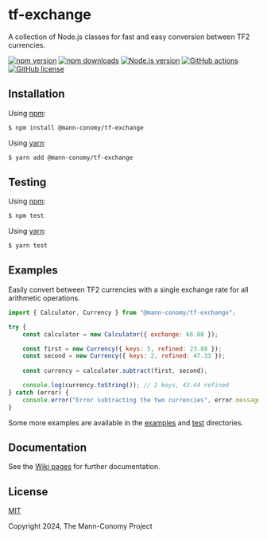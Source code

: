 # tf-exchange

A collection of Node.js classes for fast and easy conversion between TF2 currencies.

[![npm version](https://img.shields.io/npm/v/@mann-conomy/tf-exchange?style=flat-square&logo=npm)](https://npmjs.com/package/@mann-conomy/tf-exchange)
[![npm downloads](https://img.shields.io/npm/d18m/@mann-conomy/tf-exchange?style=flat-square&logo=npm)](https://npmjs.com/package/@mann-conomy/tf-exchange)
[![Node.js version](https://img.shields.io/node/v/@mann-conomy/tf-exchange?style=flat-square&logo=nodedotjs)](https://nodejs.org/en/about/releases/)
[![GitHub actions](https://img.shields.io/github/actions/workflow/status/Mann-Conomy/tf-exchange/test.yml?branch=main&style=flat-square&logo=github&label=test)](https://github.com/Mann-Conomy/tf-exchange/blob/main/.github/workflows/test.yml)
[![GitHub license](https://img.shields.io/github/license/Mann-Conomy/tf-exchange?style=flat-square&logo=github)](https://github.com/Mann-Conomy/tf-exchange/blob/main/LICENSE)

## Installation

Using [npm](https://www.npmjs.com/package/@mann-conomy/tf-exchange):

```bash
$ npm install @mann-conomy/tf-exchange
```

Using [yarn](https://yarnpkg.com/package/@mann-conomy/tf-exchange):

```bash
$ yarn add @mann-conomy/tf-exchange
```

## Testing

Using [npm](https://docs.npmjs.com/cli/v8/commands/npm-run-script):
```bash
$ npm test
```

Using [yarn](https://classic.yarnpkg.com/lang/en/docs/cli/run/):
```bash
$ yarn test
```

## Examples

Easily convert between TF2 currencies with a single exchange rate for all arithmetic operations.

```js
import { Calculator, Currency } from "@mann-conomy/tf-exchange";

try {
    const calculator = new Calculator({ exchange: 66.88 });

    const first = new Currency({ keys: 5, refined: 23.88 });
    const second = new Currency({ keys: 2, refined: 47.33 });
    
    const currency = calculator.subtract(first, second);

    console.log(currency.toString()); // 2 keys, 43.44 refined
} catch (error) {
    console.error("Error subtracting the two currencies", error.message);
}
```

Some more examples are available in the [examples](https://github.com/Mann-Conomy/tf-exchange/tree/main/examples) and [test](https://github.com/Mann-Conomy/tf-exchange/tree/main/test) directories.

## Documentation

See the [Wiki pages](https://github.com/Mann-Conomy/tf-exchange/wiki) for further documentation.

## License

[MIT](LICENSE)

Copyright 2024, The Mann-Conomy Project
